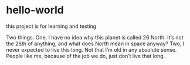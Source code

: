# hello-world
this project is for learning and testing


Two things. One, I have no idea why this planet is called 26 North. It’s not the 26th of anything, and what does North mean in space anyway? Two, I never expected to live this long.
Not that I’m old in any absolute sense. People like me, because of the job we do, just don’t live that long.

